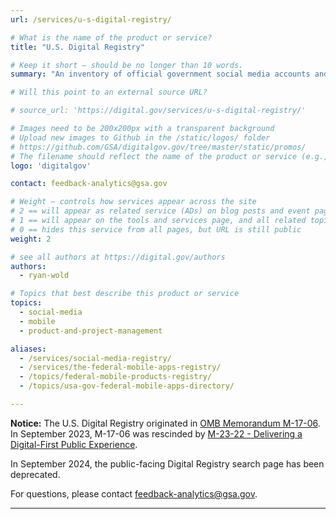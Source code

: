 ```yaml
---
url: /services/u-s-digital-registry/

# What is the name of the product or service?
title: "U.S. Digital Registry"

# Keep it short — should be no longer than 10 words.
summary: "An inventory of official government social media accounts and mobile apps."

# Will this point to an external source URL?

# source_url: 'https://digital.gov/services/u-s-digital-registry/'

# Images need to be 200x200px with a transparent background
# Upload new images to Github in the /static/logos/ folder
# https://github.com/GSA/digitalgov.gov/tree/master/static/promos/
# The filename should reflect the name of the product or service (e.g., challenge-gov.png)
logo: 'digitalgov'

contact: feedback-analytics@gsa.gov

# Weight — controls how services appear across the site
# 2 == will appear as related service (ADs) on blog posts and event pages
# 1 == will appear on the tools and services page, and all related topic pages
# 0 == hides this service from all pages, but URL is still public
weight: 2

# see all authors at https://digital.gov/authors
authors:
  - ryan-wold

# Topics that best describe this product or service
topics:
  - social-media
  - mobile
  - product-and-project-management

aliases:
  - /services/social-media-registry/
  - /services/the-federal-mobile-apps-registry/
  - /topics/federal-mobile-products-registry/
  - /topics/usa-gov-federal-mobile-apps-directory/

---
```


**Notice:**  The U.S. Digital Registry originated in [OMB Memorandum M-17-06](https://www.whitehouse.gov/wp-content/uploads/legacy_drupal_files/omb/memoranda/2017/m-17-06.pdf). In September 2023, M-17-06 was rescinded by [M-23-22 - Delivering a Digital-First Public Experience](https://www.whitehouse.gov/wp-content/uploads/2023/09/M-23-22-Delivering-a-Digital-First-Public-Experience.pdf).

In September 2024, the public-facing Digital Registry search page has been deprecated.

For questions, please contact feedback-analytics@gsa.gov.

---
